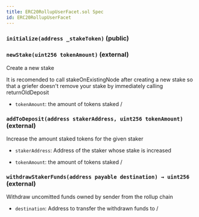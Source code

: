 ```yaml
---
title: ERC20RollupUserFacet.sol Spec
id: ERC20RollupUserFacet
---
```


### `initialize(address _stakeToken)` (public)

### `newStake(uint256 tokenAmount)` (external)

Create a new stake

It is recomended to call stakeOnExistingNode after creating a new stake
so that a griefer doesn't remove your stake by immediately calling returnOldDeposit

- `tokenAmount`: the amount of tokens staked
  /

### `addToDeposit(address stakerAddress, uint256 tokenAmount)` (external)

Increase the amount staked tokens for the given staker

- `stakerAddress`: Address of the staker whose stake is increased

- `tokenAmount`: the amount of tokens staked
  /

### `withdrawStakerFunds(address payable destination) → uint256` (external)

Withdraw uncomitted funds owned by sender from the rollup chain

- `destination`: Address to transfer the withdrawn funds to
  /
